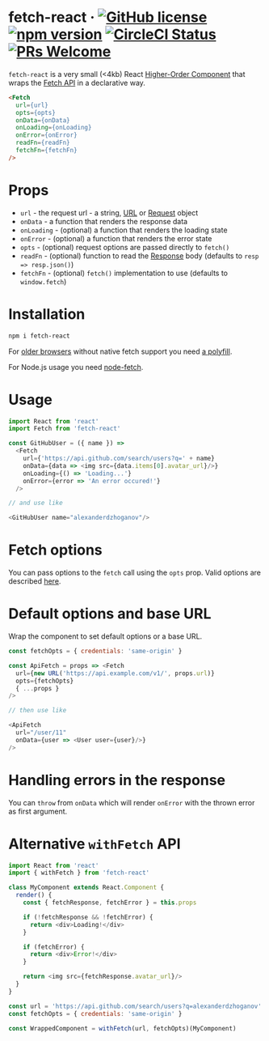 # fetch-react &middot; [![GitHub license](https://img.shields.io/badge/license-MIT-blue.svg)](https://github.com/AlexanderDzhoganov/fetch-react/blob/master/LICENSE) [![npm version](https://img.shields.io/npm/v/fetch-react.svg?style=flat)](https://www.npmjs.com/package/fetch-react) [![CircleCI Status](https://circleci.com/gh/AlexanderDzhoganov/fetch-react.svg?style=shield&circle-token=:circle-token)](https://circleci.com/gh/AlexanderDzhoganov/fetch-react) [![PRs Welcome](https://img.shields.io/badge/PRs-welcome-brightgreen.svg)](https://github.com/alexanderdzhoganov/fetch-react/pulls)

`fetch-react` is a very small (<4kb) React [Higher-Order Component](https://reactjs.org/docs/higher-order-components.html) that wraps the [Fetch API](https://developer.mozilla.org/en-US/docs/Web/API/Fetch_API) in a declarative way.

```html
<Fetch
  url={url}
  opts={opts}
  onData={onData}
  onLoading={onLoading}
  onError={onError}
  readFn={readFn}
  fetchFn={fetchFn}
/>
```

# Props

- `url` - the request url - a string, [URL](https://developer.mozilla.org/en-US/docs/Web/API/URL) or [Request](https://developer.mozilla.org/en-US/docs/Web/API/Request) object
- `onData` - a function that renders the response data
- `onLoading` - (optional) a function that renders the loading state
- `onError` - (optional) a function that renders the error state
- `opts` - (optional) request options are passed directly to `fetch()`
- `readFn` - (optional) function to read the [Response](https://developer.mozilla.org/en-US/docs/Web/API/Response) body (defaults to `resp => resp.json()`)
- `fetchFn` - (optional) `fetch()` implementation to use (defaults to `window.fetch`)

# Installation

```bash
npm i fetch-react
```

For [older browsers](https://caniuse.com/#feat=fetch) without native fetch support you need [a polyfill](https://github.com/github/fetch).

For Node.js usage you need [node-fetch](https://www.npmjs.com/package/node-fetch).

# Usage

```js
import React from 'react'
import Fetch from 'fetch-react'

const GitHubUser = ({ name }) =>
  <Fetch
    url={'https://api.github.com/search/users?q=' + name}
    onData={data => <img src={data.items[0].avatar_url}/>}
    onLoading={() => 'Loading...'}
    onError={error => 'An error occured!'}
  />

// and use like

<GitHubUser name="alexanderdzhoganov"/>
```

# Fetch options

You can pass options to the `fetch` call using the `opts` prop.
Valid options are described [here](https://developer.mozilla.org/en-US/docs/Web/API/WindowOrWorkerGlobalScope/fetch#Parameters).

# Default options and base URL

Wrap the component to set default options or a base URL.

```js
const fetchOpts = { credentials: 'same-origin' }

const ApiFetch = props => <Fetch
  url={new URL('https://api.example.com/v1/', props.url)}
  opts={fetchOpts}
  { ...props }
/>

// then use like

<ApiFetch
  url="/user/11"
  onData={user => <User user={user}/>}
/>
```

# Handling errors in the response

You can `throw` from `onData` which will render `onError` with the thrown error as first argument.

# Alternative `withFetch` API

```js
import React from 'react'
import { withFetch } from 'fetch-react'

class MyComponent extends React.Component {
  render() {
    const { fetchResponse, fetchError } = this.props

    if (!fetchResponse && !fetchError) {
      return <div>Loading!</div>
    }

    if (fetchError) {
      return <div>Error!</div>
    }

    return <img src={fetchResponse.avatar_url}/>
  }
}

const url = 'https://api.github.com/search/users?q=alexanderdzhoganov'
const fetchOpts = { credentials: 'same-origin' }

const WrappedComponent = withFetch(url, fetchOpts)(MyComponent)
```
